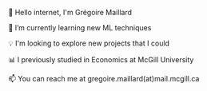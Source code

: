 👋 Hello internet, I'm Grégoire Maillard

🌱 I’m currently learning new ML techniques

💡 I'm looking to explore new projects that I could 

📊 I previously studied in Economics at McGill University

📫 You can reach me at gregoire.maillard(at)mail.mcgill.ca

